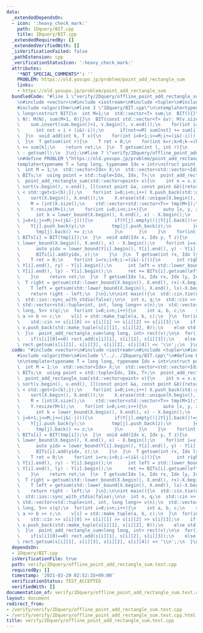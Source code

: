 ```yaml
---
data:
  _extendedDependsOn:
  - icon: ':heavy_check_mark:'
    path: 1Dquery/BIT.cpp
    title: 1Dquery/BIT.cpp
  _extendedRequiredBy: []
  _extendedVerifiedWith: []
  _isVerificationFailed: false
  _pathExtension: cpp
  _verificationStatusIcon: ':heavy_check_mark:'
  attributes:
    '*NOT_SPECIAL_COMMENTS*': ''
    PROBLEM: https://old.yosupo.jp/problem/point_add_rectangle_sum
    links:
    - https://old.yosupo.jp/problem/point_add_rectangle_sum
  bundledCode: "#line 1 \"verify/2Dquery/offline_point_add_rectangle_sum.test.cpp\"\
    \n#include <vector>\n#include <iostream>\n#include <tuple>\n#include <array>\n\
    #include <algorithm>\n#line 3 \"1Dquery/BIT.cpp\"\n\ntemplate<typename T = long\
    \ long>\nstruct BIT{\n  int M=1;\n  std::vector<T> sum;\n  BIT(){}\n  BIT(int\
    \ N): M(N), sum(M+1, 0){}\n  BIT(const std::vector<T> &v): M(v.size()), sum(1){\n\
    \    sum.insert(sum.begin()+1, v.begin(), v.end());\n    for(int i=1;i<=v.size();i++){\n\
    \      int nxt = i + (i&(-i));\n      if(nxt<=M) sum[nxt] += sum[i];\n    }\n\
    \  }\n  void add(int k, T x){\n    for(int i=k+1;i<=M;i+=(i&(-i))) sum[i] += x;\n\
    \  }\n  T getsum(int r){\n    T ret = 0;\n    for(int k=r;k>0;k-=(k&(-k))) ret\
    \ += sum[k];\n    return ret;\n  }\n  T getsum(int l, int r){\n    return getsum(r)\
    \ - getsum(l);\n  }\n};\n#line 7 \"verify/2Dquery/offline_point_add_rectangle_sum.test.cpp\"\
    \n#define PROBLEM \"https://old.yosupo.jp/problem/point_add_rectangle_sum\"\n\n\
    template<typename T = long long, typename Idx = int>\nstruct point_add_rectangle_sum{\n\
    \  int M = 1;\n  std::vector<Idx> X;\n  std::vector<std::vector<Idx>> Y;\n  std::vector<BIT<T>>\
    \ BITs;\n  using point = std::tuple<Idx, Idx, T>;\n  point_add_rectangle_sum(){}\n\
    \  point_add_rectangle_sum(std::vector<point> v){\n    int n = v.size();\n   \
    \ sort(v.begin(), v.end(), [](const point &a, const point &b){return std::get<1>(a)\
    \ < std::get<1>(b);});\n    for(int i=0;i<n;i++) X.push_back(std::get<0>(v[i]));\n\
    \    sort(X.begin(), X.end());\n    X.erase(std::unique(X.begin(), X.end()), X.end());\n\
    \    M = (int)X.size();\n    std::vector<std::vector<T>> tmp(M+1);\n    BITs.resize(M+1);\n\
    \    Y.resize(M+1);\n    for(int i=0;i<n;i++){\n      auto [x, y, z] = v[i];\n\
    \      int k = lower_bound(X.begin(), X.end(), x) - X.begin();\n      for(int\
    \ j=k+1;j<=M;j+=(j&(-j))){\n        if(Y[j].empty()||Y[j].back()!=y){\n      \
    \    Y[j].push_back(y);\n          tmp[j].push_back(z);\n        }else{\n    \
    \      tmp[j].back() += z;\n        }\n      }\n    }\n    for(int i=0;i<=M;i++)\
    \ BITs[i] = BIT(tmp[i]);\n  }\n  void add(Idx x, Idx y, T z){\n    auto xidx =\
    \ lower_bound(X.begin(), X.end(), x) - X.begin();\n    for(int i=xidx+1;i<=M;i+=(i&(-i))){\n\
    \      auto yidx = lower_bound(Y[i].begin(), Y[i].end(), y) - Y[i].begin();\n\
    \      BITs[i].add(yidx, z);\n    }\n  }\n  T getsum(int rx, Idx ly, Idx ry){\n\
    \    T ret = 0;\n    for(int i=rx;i>0;i-=(i&(-i))){\n      int right = std::lower_bound(Y[i].begin(),\
    \ Y[i].end(), ry) - Y[i].begin();\n      int left = std::lower_bound(Y[i].begin(),\
    \ Y[i].end(), ly) - Y[i].begin();\n      ret += BITs[i].getsum(left, right);\n\
    \    }\n    return ret;\n  }\n  T getsum(Idx lx, Idx rx, Idx ly, Idx ry){\n  \
    \  T right = getsum(std::lower_bound(X.begin(), X.end(), rx)-X.begin(), ly, ry);\n\
    \    T left = getsum(std::lower_bound(X.begin(), X.end(), lx)-X.begin(), ly, ry);\n\
    \    return right - left;\n  }\n};\n\nint main(){\n  std::cin.tie(nullptr);\n\
    \  std::ios::sync_with_stdio(false);\n\n  int n, q;\n  std::cin >> n >> q;\n \
    \ std::vector<std::tuple<int, int, long long>> v(n);\n  std::vector<std::array<long\
    \ long, 5>> s(q);\n  for(int i=0;i<n;i++){\n    int a, b, c;\n    std::cin >>\
    \ a >> b >> c;\n    v[i] = std::make_tuple(a, b, c);\n  }\n  for(int i=0;i<q;i++){\n\
    \    std::cin >> s[i][0] >> s[i][1] >> s[i][2] >> s[i][3];\n    if(s[i][0]==0)\
    \ v.push_back(std::make_tuple(s[i][1], s[i][2], 0));\n    else std::cin >> s[i][4];\n\
    \  }\n  point_add_rectangle_sum<long long, int> rect(v);\n\n  for(int i=0;i<q;i++){\n\
    \    if(s[i][0]==0) rect.add(s[i][1], s[i][2], s[i][3]);\n    else std::cout <<\
    \ rect.getsum(s[i][1], s[i][3], s[i][2], s[i][4]) << '\\n';;\n  }\n}\n"
  code: "#include <vector>\n#include <iostream>\n#include <tuple>\n#include <array>\n\
    #include <algorithm>\n#include \"../../1Dquery/BIT.cpp\"\n#define PROBLEM \"https://old.yosupo.jp/problem/point_add_rectangle_sum\"\
    \n\ntemplate<typename T = long long, typename Idx = int>\nstruct point_add_rectangle_sum{\n\
    \  int M = 1;\n  std::vector<Idx> X;\n  std::vector<std::vector<Idx>> Y;\n  std::vector<BIT<T>>\
    \ BITs;\n  using point = std::tuple<Idx, Idx, T>;\n  point_add_rectangle_sum(){}\n\
    \  point_add_rectangle_sum(std::vector<point> v){\n    int n = v.size();\n   \
    \ sort(v.begin(), v.end(), [](const point &a, const point &b){return std::get<1>(a)\
    \ < std::get<1>(b);});\n    for(int i=0;i<n;i++) X.push_back(std::get<0>(v[i]));\n\
    \    sort(X.begin(), X.end());\n    X.erase(std::unique(X.begin(), X.end()), X.end());\n\
    \    M = (int)X.size();\n    std::vector<std::vector<T>> tmp(M+1);\n    BITs.resize(M+1);\n\
    \    Y.resize(M+1);\n    for(int i=0;i<n;i++){\n      auto [x, y, z] = v[i];\n\
    \      int k = lower_bound(X.begin(), X.end(), x) - X.begin();\n      for(int\
    \ j=k+1;j<=M;j+=(j&(-j))){\n        if(Y[j].empty()||Y[j].back()!=y){\n      \
    \    Y[j].push_back(y);\n          tmp[j].push_back(z);\n        }else{\n    \
    \      tmp[j].back() += z;\n        }\n      }\n    }\n    for(int i=0;i<=M;i++)\
    \ BITs[i] = BIT(tmp[i]);\n  }\n  void add(Idx x, Idx y, T z){\n    auto xidx =\
    \ lower_bound(X.begin(), X.end(), x) - X.begin();\n    for(int i=xidx+1;i<=M;i+=(i&(-i))){\n\
    \      auto yidx = lower_bound(Y[i].begin(), Y[i].end(), y) - Y[i].begin();\n\
    \      BITs[i].add(yidx, z);\n    }\n  }\n  T getsum(int rx, Idx ly, Idx ry){\n\
    \    T ret = 0;\n    for(int i=rx;i>0;i-=(i&(-i))){\n      int right = std::lower_bound(Y[i].begin(),\
    \ Y[i].end(), ry) - Y[i].begin();\n      int left = std::lower_bound(Y[i].begin(),\
    \ Y[i].end(), ly) - Y[i].begin();\n      ret += BITs[i].getsum(left, right);\n\
    \    }\n    return ret;\n  }\n  T getsum(Idx lx, Idx rx, Idx ly, Idx ry){\n  \
    \  T right = getsum(std::lower_bound(X.begin(), X.end(), rx)-X.begin(), ly, ry);\n\
    \    T left = getsum(std::lower_bound(X.begin(), X.end(), lx)-X.begin(), ly, ry);\n\
    \    return right - left;\n  }\n};\n\nint main(){\n  std::cin.tie(nullptr);\n\
    \  std::ios::sync_with_stdio(false);\n\n  int n, q;\n  std::cin >> n >> q;\n \
    \ std::vector<std::tuple<int, int, long long>> v(n);\n  std::vector<std::array<long\
    \ long, 5>> s(q);\n  for(int i=0;i<n;i++){\n    int a, b, c;\n    std::cin >>\
    \ a >> b >> c;\n    v[i] = std::make_tuple(a, b, c);\n  }\n  for(int i=0;i<q;i++){\n\
    \    std::cin >> s[i][0] >> s[i][1] >> s[i][2] >> s[i][3];\n    if(s[i][0]==0)\
    \ v.push_back(std::make_tuple(s[i][1], s[i][2], 0));\n    else std::cin >> s[i][4];\n\
    \  }\n  point_add_rectangle_sum<long long, int> rect(v);\n\n  for(int i=0;i<q;i++){\n\
    \    if(s[i][0]==0) rect.add(s[i][1], s[i][2], s[i][3]);\n    else std::cout <<\
    \ rect.getsum(s[i][1], s[i][3], s[i][2], s[i][4]) << '\\n';;\n  }\n}\n"
  dependsOn:
  - 1Dquery/BIT.cpp
  isVerificationFile: true
  path: verify/2Dquery/offline_point_add_rectangle_sum.test.cpp
  requiredBy: []
  timestamp: '2021-03-29 02:52:35+09:00'
  verificationStatus: TEST_ACCEPTED
  verifiedWith: []
documentation_of: verify/2Dquery/offline_point_add_rectangle_sum.test.cpp
layout: document
redirect_from:
- /verify/verify/2Dquery/offline_point_add_rectangle_sum.test.cpp
- /verify/verify/2Dquery/offline_point_add_rectangle_sum.test.cpp.html
title: verify/2Dquery/offline_point_add_rectangle_sum.test.cpp
---
```


